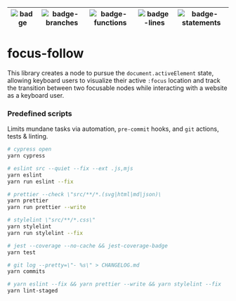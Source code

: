 
| ![badge](https://user-images.githubusercontent.com/984251/198683822-4c86a172-7310-4577-8586-1299db9ad5f5.svg) | ![badge-branches](https://user-images.githubusercontent.com/984251/198685805-23b9410d-2ba1-4020-ade0-edf1ebdb7ea7.svg) | ![badge-functions](https://user-images.githubusercontent.com/984251/198685847-1c92edcc-0fce-4948-9a71-0694b4846969.svg) | ![badge-lines](https://user-images.githubusercontent.com/984251/198688088-b5a5c3d9-7914-45f4-b8e4-d062a5ebfeea.svg) | ![badge-statements](https://user-images.githubusercontent.com/984251/198687277-7fa1cf2a-2385-4ac8-b5e6-b6e361ead8cb.svg) |
|-|-|-|-|-|


# focus-follow

This library creates a node to pursue the `document.activeElement`
state, allowing keyboard users to visualize their active `:focus`
location and track the transition between two focusable nodes while
interacting with a website as a keyboard user.

### Predefined scripts

Limits mundane tasks via automation, `pre-commit` hooks, and `git`
actions, tests & linting.


```sh
# cypress open
yarn cypress

# eslint src --quiet --fix --ext .js,mjs
yarn eslint
yarn run eslint --fix

# prettier --check \"src/**/*.(svg|html|md|json)\
yarn prettier
yarn run prettier --write

# stylelint \"src/**/*.css\"
yarn stylelint
yarn run stylelint --fix

# jest --coverage --no-cache && jest-coverage-badge
yarn test

# git log --pretty=\"- %s\" > CHANGELOG.md
yarn commits

# yarn eslint --fix && yarn prettier --write && yarn stylelint --fix
yarn lint-staged
```

